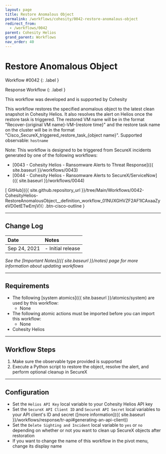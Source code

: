 ```yaml
---
layout: page
title: Restore Anomalous Object
permalink: /workflows/cohesity/0042-restore-anomalous-object
redirect_from:
  - /workflows/0042
parent: Cohesity Helios
grand_parent: Workflows
nav_order: 40
---
```


# Restore Anomalous Object
<div markdown="1">
Workflow #0042
{: .label }

Response Workflow
{: .label }
</div>

<div class="cisco-alert cisco-alert-info"><i class="fa fa-info-circle mr-1 cisco-icon-info"></i> This workflow was developed and is supported by Cohesity</div>

This workflow restores the specified anomalous object to the latest clean snapshot in Cohesity Helios. It also resolves the alert on Helios once the restore task is triggered. The restored VM name will be in the format "Recover-{original VM name}-VM-{restore time}" and the restore task name on the cluster will be in the format "Cisco_SecureX_triggered_restore_task_{object name}". Supported observable: `hostname`

Note: This workflow is designed to be triggered from SecureX incidents generated by one of the following workflows:
* [0043 - Cohesity Helios - Ransomware Alerts to Threat Response]({{ site.baseurl }}/workflows/0043)
* [0044 - Cohesity Helios - Ransomware Alerts to SecureX/ServiceNow]({{ site.baseurl }}/workflows/0044)

[<i class="fab fa-github"></i> GitHub]({{ site.github.repository_url }}/tree/Main/Workflows/0042-CohesityHelios-RestoreAnomalousObject__definition_workflow_01NUXGHVZF2AF1lCAxaaZyeVD0etETwEmjV){: .btn-cisco-outline }

---

## Change Log

| Date | Notes |
|:-----|:------|
| Sep 24, 2021 | - Initial release |

_See the [Important Notes]({{ site.baseurl }}/notes) page for more information about updating workflows_

---

## Requirements
* The following [system atomics]({{ site.baseurl }}/atomics/system) are used by this workflow:
	* None
* The following atomic actions must be imported before you can import this workflow:
	* None
* Cohesity Helios

---

## Workflow Steps
1. Make sure the observable type provided is supported
2. Execute a Python script to restore the object, resolve the alert, and perform optional cleanup in SecureX

---

## Configuration
* Set the `Helios API Key` local variable to your Cohesity Helios API key
* Set the `SecureX API Client ID` and `SecureX API Secret` local variables to your API client's ID and secret ([more information]({{ site.baseurl }}/workflows/response/tr-api#generating-an-api-client))
* Set the `Delete Sighting and Incident` local variable to `yes` or `no` depending on whether or not you want to clean up SecureX objects after restoration
* If you want to change the name of this workflow in the pivot menu, change its display name
